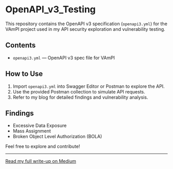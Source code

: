 # OpenAPI_v3_Testing
This repository contains the OpenAPI v3 specification (`openapi3.yml`) for the VAmPI project used in my API security exploration and vulnerability testing.

## Contents
- `openapi3.yml` — OpenAPI v3 spec file for VAmPI

## How to Use
1. Import `openapi3.yml` into Swagger Editor or Postman to explore the API.
2. Use the provided Postman collection to simulate API requests.
3. Refer to my blog for detailed findings and vulnerability analysis.

## Findings
- Excessive Data Exposure
- Mass Assignment
- Broken Object Level Authorization (BOLA)

Feel free to explore and contribute!

---

[Read my full write-up on Medium](https://medium.com/@kivutingatha/exploring-api-security-identifying-api-vulnerabilities-in-the-vampi-openapi-v3-specification-b452e40e9537)


